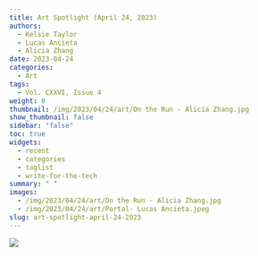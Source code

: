 ```yaml
---
title: Art Spotlight (April 24, 2023)
authors:
  - Kelsie Taylor
  - Lucas Ancieta
  - Alicia Zhang
date: 2023-04-24
categories:
  - Art
tags:
  - Vol. CXXVI, Issue 4
weight: 0
thumbnail: /img/2023/04/24/art/On the Run - Alicia Zhang.jpg
show_thumbnail: false
sidebar: "false"
toc: true
widgets:
  - recent
  - categories
  - taglist
  - write-for-the-tech
summary: " "
images:
  - /img/2023/04/24/art/On the Run - Alicia Zhang.jpg
  - /img/2023/04/24/art/Portal- Lucas Ancieta.jpeg
slug: art-spotlight-april-24-2023
---
```


[![](/img/2023/04/24/art_spotlight.png)](/img/2023/04/24/art_spotlight.png)